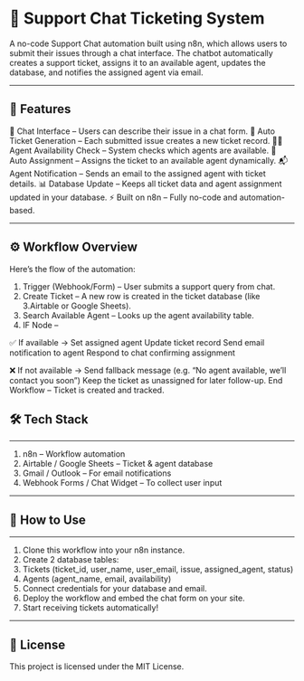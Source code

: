 # 💬 Support Chat Ticketing System  

A no-code Support Chat automation built using n8n, which allows users to submit their issues through a chat interface. The chatbot automatically creates a support ticket, assigns it to an available agent, updates the database, and notifies the assigned agent via email.

---

## 🚀 Features
📝 Chat Interface – Users can describe their issue in a chat form.
🎫 Auto Ticket Generation – Each submitted issue creates a new ticket record.
👩‍💻 Agent Availability Check – System checks which agents are available.
📍 Auto Assignment – Assigns the ticket to an available agent dynamically.
📬 Agent Notification – Sends an email to the assigned agent with ticket details.
📊 Database Update – Keeps all ticket data and agent assignment updated in your database.
⚡ Built on n8n – Fully no-code and automation-based.

---

## ⚙️ Workflow Overview

Here’s the flow of the automation:

1. Trigger (Webhook/Form) – User submits a support query from chat.
2. Create Ticket – A new row is created in the ticket database (like 3.Airtable or Google Sheets).
3. Search Available Agent – Looks up the agent availability table.
4. IF Node –

✅ If available →
Set assigned agent
Update ticket record
Send email notification to agent
Respond to chat confirming assignment

❌ If not available →
Send fallback message (e.g. “No agent available, we’ll contact you soon”)
Keep the ticket as unassigned for later follow-up.
End Workflow – Ticket is created and tracked.

## 🛠 Tech Stack
---
1. n8n – Workflow automation
2. Airtable / Google Sheets – Ticket & agent database
3. Gmail / Outlook – For email notifications
4. Webhook Forms / Chat Widget – To collect user input

---

## 🚀 How to Use

---

1. Clone this workflow into your n8n instance.
2. Create 2 database tables:
3. Tickets (ticket_id, user_name, user_email, issue, assigned_agent, status)
4. Agents (agent_name, email, availability)
5. Connect credentials for your database and email.
6. Deploy the workflow and embed the chat form on your site.
7. Start receiving tickets automatically!

---


## 📄 License
This project is licensed under the MIT License.  
